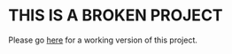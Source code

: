 # THIS IS A BROKEN PROJECT

Please go [here](https://github.com/lewiscj97/notes-app-2) for a working version of this project.